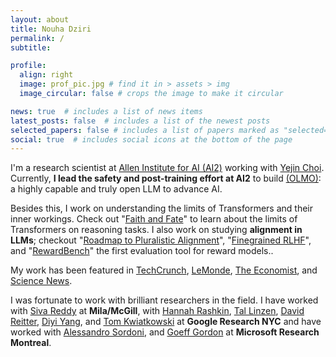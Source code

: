 ```yaml
---
layout: about
title: Nouha Dziri
permalink: /
subtitle: 

profile:
  align: right
  image: prof_pic.jpg # find it in > assets > img
  image_circular: false # crops the image to make it circular

news: true  # includes a list of news items
latest_posts: false  # includes a list of the newest posts
selected_papers: false # includes a list of papers marked as "selected={true}"
social: true  # includes social icons at the bottom of the page
---
```


I'm a research scientist at [Allen Institute for AI (AI2)](https://allenai.org/) working with [Yejin Choi](https://homes.cs.washington.edu/~yejin/).
Currently, **I  lead the safety and post-training effort at AI2** to build [(OLMO)](https://allenai.org/olmo): a highly capable and truly open LLM to advance AI.

Besides this, I work on understanding the limits of Transformers and their inner workings. Check out "[Faith and Fate](https://arxiv.org/pdf/2305.18654)" to learn about the limits of Transformers on reasoning tasks.
I also work on studying **alignment in LLMs**; checkout "[Roadmap to Pluralistic Alignment](https://arxiv.org/pdf/2402.05070)", "[Finegrained RLHF](https://arxiv.org/pdf/2306.01693)", and "[RewardBench](https://arxiv.org/pdf/2403.13787)" the first evaluation tool for reward models..

My work has been featured in [TechCrunch](https://techcrunch.com/2024/02/23/treating-a-chatbot-nicely-might-boost-its-performance-heres-why/?guccounter=1&guce_referrer=aHR0cHM6Ly90LmNvLw&guce_referrer_sig=AQAAAFGYVLMFUWxvSeJ-pBGGhl4EDBRfF7TxrTSPiA0whuo31NZWxQURPlMqxsbl5msyVt61-kx4EIhdK8GQiVeW6rhU1OVMWqqHX37fwFqn8X8wAuXCPGhd9SIslHAIeXVlefOWXdcsa4D34BnNp7lnvyuC-zP38xfZtJV1UhpE6PpV), [LeMonde](https://www.lemonde.fr/pixels/article/2024/06/17/faut-il-s-inquieter-des-hallucinations-des-ia-comme-chatgpt-ou-gemini_6240971_4408996.html), [The Economist](https://www.economist.com/science-and-technology/2024/02/28/ai-models-make-stuff-up-how-can-hallucinations-be-controlled), and [Science News](https://www.sciencenews.org/article/ai-understanding-reasoning-skill-assess).

[//]: # (In the past, I earned my PhD from the **University of Alberta** and the [Alberta Machine Intelligence Institute]&#40;https://www.amii.ca/&#41; with [Osmar Zaiane]&#40;https://webdocs.cs.ualberta.ca/~zaiane/&#41;.)
I was fortunate to work with brilliant researchers in the field.
I have worked with <a href="https://sivareddy.in/">Siva Reddy</a> at **Mila/McGill**, 
with <a href="https://hrashkin.github.io/index.html">Hannah Rashkin</a>, 
<a href="https://tallinzen.net/research/">Tal Linzen</a>,
<a href="http://www.david-reitter.com/">David Reitter</a>,
<a href="https://cs.stanford.edu/~diyiy/">Diyi Yang</a>, and 
<a href="https://research.google/people/105075/">Tom Kwiatkowski</a> at **Google Research NYC** 
and have worked with <a href="https://www.microsoft.com/en-us/research/people/alsordon/">Alessandro Sordoni</a>, and 
[Goeff Gordon](https://www.cs.cmu.edu/~ggordon/) at **Microsoft Research Montreal**.

[//]: # (Link to your social media connections, too. This theme is set up to use [Font Awesome icons]&#40;http://fortawesome.github.io/Font-Awesome/&#41; and [Academicons]&#40;https://jpswalsh.github.io/academicons/&#41;, like the ones below. Add your Facebook, Twitter, LinkedIn, Google Scholar, or just disable all of them.)
